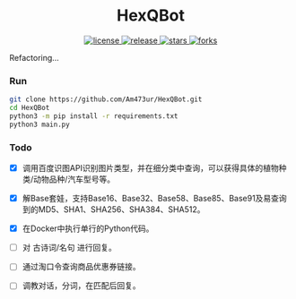 <div align="center">
<h1>HexQBot</h1>
</div>

<p align="center">
<a href="https://raw.githubusercontent.com/Am473ur/HexQBot/master/LICENSE">
    <img src="https://img.shields.io/github/license/Am473ur/HexQBot" alt="license">
  </a>
<a href="https://github.com/Am473ur/HexQBot/releases">
    <img src="https://img.shields.io/github/v/release/Am473ur/HexQBot?color=blueviolet&include_prereleases" alt="release">
  </a>
<a href="https://github.com/Am473ur/HexQBot/stargazers">
    <img src="https://img.shields.io/github/stars/Am473ur/HexQBot?color=orange" alt="stars">
  </a>
<a href="https://github.com/Am473ur/HexQBot/network/members">
    <img src="https://img.shields.io/github/forks/Am473ur/HexQBot?color=ff69b4" alt="forks">
  </a>
</p>

Refactoring...

### Run

``` bash
git clone https://github.com/Am473ur/HexQBot.git
cd HexQBot
python3 -m pip install -r requirements.txt
python3 main.py
```

### Todo

- [x] 调用百度识图API识别图片类型，并在细分类中查询，可以获得具体的植物种类/动物品种/汽车型号等。
- [x] 解Base套娃，支持Base16、Base32、Base58、Base85、Base91及易查询到的MD5、SHA1、SHA256、SHA384、SHA512。
- [x] 在Docker中执行单行的Python代码。
- [ ] 对 古诗词/名句 进行回复。
- [ ] 通过淘口令查询商品优惠券链接。
- [ ] 调教对话，分词，在匹配后回复。

